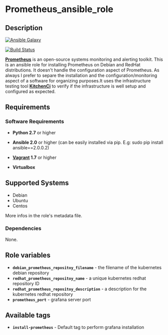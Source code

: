 # Prometheus_ansible_role
## Description

[![Ansible Galaxy](https://img.shields.io/badge/galaxy-sbouii.prometheus_ansible-blue.svg)](https://galaxy.ansible.com/sbouii/prometheus_ansible/) 

[![Build Status](https://travis-ci.org/sbouii/prometheus_ansible.svg?branch=master)](https://travis-ci.org/sbouii/prometheus_ansible)

**[Prometheus](https://prometheus.io/)** is an open-source systems monitoring and alerting toolkit.
This is an ansible role for installing Prometheus on Debian and RedHat distributions. It doesn't handle the configuration aspect of Prometheus. As always I prefer to separe the installation and the configuration/monitoring aspect of a software for organizing purposes.It uses the infrastructure testing tool **[KitchenCi](http://kitchen.ci/)** to verify if the infrastructure is well setup and configured as expected.

## Requirements

### Software Requirements

- **Python 2.7** or higher

- **Ansible 2.0** or higher (can be easily installed via pip. E.g: sudo pip install ansible==2.0.0.2)

- **[Vagrant](https://www.vagrantup.com/) 1.7** or higher 

- **Virtualbox**

## Supported Systems

- Debian
- Ubuntu
- Centos

More infos in the role's metadata file.


### Dependencies

None.


## Role variables

- **`debian_prometheus_repositoy_filename`** - the filename of the kubernetes debian repository 
- **`redhat_prometheus_repositoy_name`** - a unique kubernetes redhat repository ID
- **`redhat_prometheus_repositoy_description`** - a description for the kubernetes redhat repository
- **`prometheus_port`** - grafana server port


## Available tags

- **`install-prometheus`** -  Default tag to perform grafana installation
